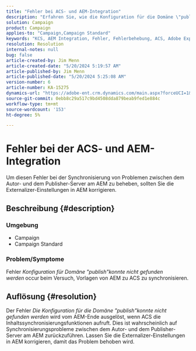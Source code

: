 ```yaml
---
title: "Fehler bei ACS- und AEM-Integration"
description: "Erfahren Sie, wie die Konfiguration für die Domäne \"publish\" gefunden wird, wenn versucht wird, Vorlagen von Adobe Experience Manager (AEM) mit Adobe Campaign Standard (ACS) zu synchronisieren."
solution: Campaign
product: Campaign
applies-to: "Campaign,Campaign Standard"
keywords: "KCS, AEM Integration, Fehler, Fehlerbehebung, ACS, Adobe Experience Manager, Adobe Campaign Standard"
resolution: Resolution
internal-notes: null
bug: false
article-created-by: Jim Menn
article-created-date: "5/20/2024 5:19:57 AM"
article-published-by: Jim Menn
article-published-date: "5/20/2024 5:25:08 AM"
version-number: 6
article-number: KA-15275
dynamics-url: "https://adobe-ent.crm.dynamics.com/main.aspx?forceUCI=1&pagetype=entityrecord&etn=knowledgearticle&id=f4fb3493-6816-ef11-9f8a-6045bd006268"
source-git-commit: 0ebb8c29a517c9bd4508dda879beab9fed1e884c
workflow-type: tm+mt
source-wordcount: '153'
ht-degree: 5%

---
```


# Fehler bei der ACS- und AEM-Integration


Um diesen Fehler bei der Synchronisierung von Problemen zwischen dem Autor- und dem Publisher-Server am AEM zu beheben, sollten Sie die Externalizer-Einstellungen in AEM korrigieren.

## Beschreibung {#description}


### <b>Umgebung</b>

- Campaign
- Campaign Standard




### <b>Problem/Symptome</b>

Fehler *Konfiguration für Domäne &quot;publish&quot;konnte nicht gefunden werden<b>* </b>occur<b> </b>beim Versuch, Vorlagen von AEM zu ACS zu synchronisieren.


## Auflösung {#resolution}


Der Fehler *Die Konfiguration für die Domäne &quot;publish&quot;konnte nicht gefunden werden* wird vom AEM-Ende ausgelöst, wenn ACS die Inhaltssynchronisierungsfunktionen aufruft. Dies ist wahrscheinlich auf Synchronisierungsprobleme zwischen dem Autor- und dem Publisher-Server am AEM zurückzuführen. Lassen Sie die Externalizer-Einstellungen in AEM korrigieren, damit das Problem behoben wird.


